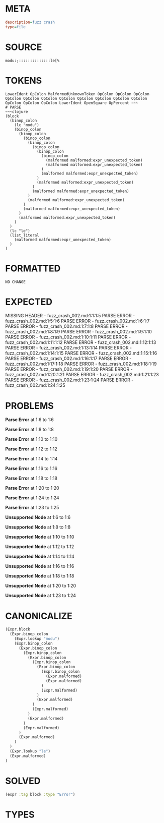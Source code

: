 # META
~~~ini
description=fuzz crash
type=file
~~~
# SOURCE
~~~roc
modu:;::::::::::::::le[%
~~~
# TOKENS
~~~text
LowerIdent OpColon MalformedUnknownToken OpColon OpColon OpColon OpColon OpColon OpColon OpColon OpColon OpColon OpColon OpColon OpColon OpColon OpColon LowerIdent OpenSquare OpPercent ~~~
# PARSE
~~~clojure
(block
  (binop_colon
    (lc "modu")
    (binop_colon
      (binop_colon
        (binop_colon
          (binop_colon
            (binop_colon
              (binop_colon
                (binop_colon
                  (malformed malformed:expr_unexpected_token)
                  (malformed malformed:expr_unexpected_token)
                )
                (malformed malformed:expr_unexpected_token)
              )
              (malformed malformed:expr_unexpected_token)
            )
            (malformed malformed:expr_unexpected_token)
          )
          (malformed malformed:expr_unexpected_token)
        )
        (malformed malformed:expr_unexpected_token)
      )
      (malformed malformed:expr_unexpected_token)
    )
  )
  (lc "le")
  (list_literal
    (malformed malformed:expr_unexpected_token)
  )
)
~~~
# FORMATTED
~~~roc
NO CHANGE
~~~
# EXPECTED
MISSING HEADER - fuzz_crash_002.md:1:1:1:5
PARSE ERROR - fuzz_crash_002.md:1:5:1:6
PARSE ERROR - fuzz_crash_002.md:1:6:1:7
PARSE ERROR - fuzz_crash_002.md:1:7:1:8
PARSE ERROR - fuzz_crash_002.md:1:8:1:9
PARSE ERROR - fuzz_crash_002.md:1:9:1:10
PARSE ERROR - fuzz_crash_002.md:1:10:1:11
PARSE ERROR - fuzz_crash_002.md:1:11:1:12
PARSE ERROR - fuzz_crash_002.md:1:12:1:13
PARSE ERROR - fuzz_crash_002.md:1:13:1:14
PARSE ERROR - fuzz_crash_002.md:1:14:1:15
PARSE ERROR - fuzz_crash_002.md:1:15:1:16
PARSE ERROR - fuzz_crash_002.md:1:16:1:17
PARSE ERROR - fuzz_crash_002.md:1:17:1:18
PARSE ERROR - fuzz_crash_002.md:1:18:1:19
PARSE ERROR - fuzz_crash_002.md:1:19:1:20
PARSE ERROR - fuzz_crash_002.md:1:20:1:21
PARSE ERROR - fuzz_crash_002.md:1:21:1:23
PARSE ERROR - fuzz_crash_002.md:1:23:1:24
PARSE ERROR - fuzz_crash_002.md:1:24:1:25
# PROBLEMS
**Parse Error**
at 1:6 to 1:6

**Parse Error**
at 1:8 to 1:8

**Parse Error**
at 1:10 to 1:10

**Parse Error**
at 1:12 to 1:12

**Parse Error**
at 1:14 to 1:14

**Parse Error**
at 1:16 to 1:16

**Parse Error**
at 1:18 to 1:18

**Parse Error**
at 1:20 to 1:20

**Parse Error**
at 1:24 to 1:24

**Parse Error**
at 1:23 to 1:25

**Unsupported Node**
at 1:6 to 1:6

**Unsupported Node**
at 1:8 to 1:8

**Unsupported Node**
at 1:10 to 1:10

**Unsupported Node**
at 1:12 to 1:12

**Unsupported Node**
at 1:14 to 1:14

**Unsupported Node**
at 1:16 to 1:16

**Unsupported Node**
at 1:18 to 1:18

**Unsupported Node**
at 1:20 to 1:20

**Unsupported Node**
at 1:23 to 1:24

# CANONICALIZE
~~~clojure
(Expr.block
  (Expr.binop_colon
    (Expr.lookup "modu")
    (Expr.binop_colon
      (Expr.binop_colon
        (Expr.binop_colon
          (Expr.binop_colon
            (Expr.binop_colon
              (Expr.binop_colon
                (Expr.binop_colon
                  (Expr.malformed)
                  (Expr.malformed)
                )
                (Expr.malformed)
              )
              (Expr.malformed)
            )
            (Expr.malformed)
          )
          (Expr.malformed)
        )
        (Expr.malformed)
      )
      (Expr.malformed)
    )
  )
  (Expr.lookup "le")
  (Expr.malformed)
)
~~~
# SOLVED
~~~clojure
(expr :tag block :type "Error")
~~~
# TYPES
~~~roc
~~~
